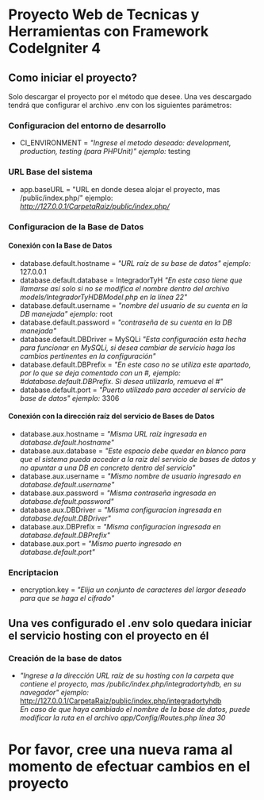 # Proyecto Web de Tecnicas y Herramientas con Framework CodeIgniter 4

## Como iniciar el proyecto?

Solo descargar el proyecto por el método que desee. Una ves descargado tendrá que configurar el archivo .env con los siguientes parámetros:

### Configuracion del entorno de desarrollo

 -  CI_ENVIRONMENT = *"Ingrese el metodo deseado: development, production, testing (para PHPUnit)" ejemplo:* testing

### URL Base del sistema

  - app.baseURL = "URL en donde desea alojar el proyecto, mas /public/index.php/" ejemplo: *http://127.0.0.1/CarpetaRaiz/public/index.php/*

### Configuracion de la Base de Datos

#### Conexión con la Base de Datos

  - database.default.hostname = *"URL raíz de su base de datos" ejemplo:* 127.0.0.1
  - database.default.database = IntegradorTyH *"En este caso tiene que llamarse así solo si no se modifica el nombre dentro del archivo models/IntegradorTyHDBModel.php en la línea 22"* 
  - database.default.username = *"nombre del usuario de su cuenta en la DB manejada" ejemplo:* root
  - database.default.password = *"contraseña de su cuenta en la DB manejada"*
  - database.default.DBDriver = MySQLi *"Esta configuración esta hecha para funcionar en MySQLi, si desea cambiar de servicio haga los cambios pertinentes en la configuración"*
  - database.default.DBPrefix = *"En este caso no se utiliza este apartado, por lo que se deja comentado con un #, ejemplo: #database.default.DBPrefix. Si desea utilizarlo, remueva el #"* 
  - database.default.port = *"Puerto utilizado para acceder al servicio de base de datos" ejemplo:* 3306

#### Conexión con la dirección raíz del servicio de Bases de Datos

  - database.aux.hostname = *"Misma URL raíz ingresada en database.default.hostname"*
  - database.aux.database = *"Este espacio debe quedar en blanco para que el sistema pueda acceder a la raíz del servicio de bases de datos y no apuntar a una DB en concreto dentro del servicio"*
  - database.aux.username = *"Mismo nombre de usuario ingresado en database.default.username"*
  - database.aux.password = *"Misma contraseña ingresada en database.default.password"*
  - database.aux.DBDriver = *"Misma configuracion ingresada en database.default.DBDriver"*
  - database.aux.DBPrefix = *"Misma configuracion ingresada en database.default.DBPrefix"*
  - database.aux.port = *"Mismo puerto ingresado en database.default.port"*

### Encriptacion

  - encryption.key = *"Elija un conjunto de caracteres del largor deseado para que se haga el cifrado"*

## Una ves configurado el .env solo quedara iniciar el servicio hosting con el proyecto en él

### Creación de la base de datos

  - *"Ingrese a la dirección URL raíz de su hosting con la carpeta que contiene el proyecto, mas /public/index.php/integradortyhdb, en su navegador" ejemplo:* http://127.0.0.1/CarpetaRaiz/public/index.php/integradortyhdb <br/>
  *En caso de que haya cambiado el nombre de la base de datos, puede modificar la ruta en el archivo app/Config/Routes.php línea 30*

# Por favor, cree una nueva rama al momento de efectuar cambios en el proyecto
